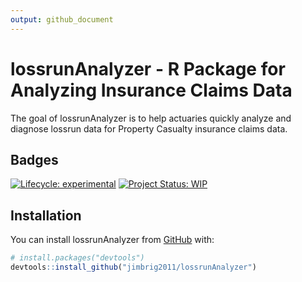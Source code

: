 ```yaml
---
output: github_document
---
```


<!-- README.md is generated from README.Rmd. Please edit that file -->



# lossrunAnalyzer - R Package for Analyzing Insurance Claims Data

The goal of lossrunAnalyzer is to help actuaries quickly analyze and diagnose lossrun data for Property Casualty insurance claims data. 

## Badges

<!-- badges: start -->
[![Lifecycle: experimental](https://img.shields.io/badge/lifecycle-experimental-orange.svg)](https://www.tidyverse.org/lifecycle/#experimental)
[![Project Status: WIP](https://www.repostatus.org/badges/latest/wip.svg)](http://www.repostatus.org/#wip)
<!-- badges: end -->

## Installation

You can install lossrunAnalyzer from [GitHub](https://github.com/) with:

``` r
# install.packages("devtools")
devtools::install_github("jimbrig2011/lossrunAnalyzer")
```

